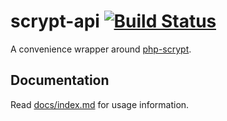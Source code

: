 # scrypt-api [![Build Status](https://secure.travis-ci.org/lstrojny/scrypt-api.svg)](http://travis-ci.org/lstrojny/scrypt-api) 

A convenience wrapper around [php-scrypt](https://github.com/DomBlack/php-scrypt).

## Documentation

Read [docs/index.md](docs/index.md) for usage information.
